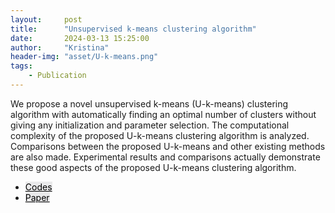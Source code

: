 ```yaml
---
layout:     post
title:      "Unsupervised k-means clustering algorithm"
date:       2024-03-13 15:25:00
author:     "Kristina"
header-img: "asset/U-k-means.png"
tags:
    - Publication
---
```


<div class="content">
<p>
We propose a novel unsupervised k-means (U-k-means) clustering algorithm with automatically finding an optimal number of clusters without giving any initialization and parameter selection. The computational complexity of the proposed U-k-means clustering algorithm is analyzed. Comparisons between the proposed U-k-means and other existing methods are also made. Experimental results and comparisons actually demonstrate these good aspects of the proposed U-k-means clustering algorithm.</p>
<ul class="actions">
<li><a href="https://github.com/kpnaga08/Unsupervised-k-means" class="button"
style="color: black;background-color: rgba(75, 75, 76, 0.100);">Codes</a></li>
<li><a href="https://ieeexplore.ieee.org/abstract/document/9072123" class="button"
style="color: black;background-color: rgba(75, 75, 76, 0.100);">Paper</a>
</li>
</ul>
</div>
